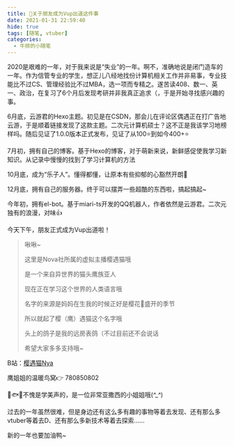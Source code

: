 ```yaml
---
title: 📆关于朋友成为Vup出道这件事
date: 2021-01-31 22:59:40
hide: true
tags: [随笔, vtuber]
categories: 
  - 牛排的小随笔
---
```


2020是艰难的一年，对于我来说是“失业”的一年。啊不，准确地说是闭门造车的一年。作为信管专业的学生，想正儿八经地找份计算机相关工作并非易事，专业技能比不过CS、管理经验比不过MBA，选一项而专精之。遂苦读408、数一、英一、政治，在复习了6个月后发现考研并非我真正追求（，于是开始寻找感兴趣的事。

6月底，云游君的Hexo主题。初见是在CSDN，那会儿在评论区偶遇正在打广告地云游，于是顺着链接发现了这款主题。二次元计算机硕士？这不正是我该学习地榜样吗。随后见证了1.0.0版本正式发布，见证了从100⭐到如今400+⭐

7月初，拥有自己的博客。基于Hexo的博客，对于萌新来说，新鲜感促使我学习新知识。从记录中慢慢的找到了学习计算机的方法

10月底，成为“乐子人”。懂得都懂，让原本有些抑郁的心豁然开朗🤡

12月底，拥有自己的服务器。终于可以摆弄一些超酷的东西啦，搞起搞起~

今年初，拥有el-bot。基于miari-ts开发的QQ机器人，作者依然是云游君。二次元独有的浪漫，对味👍



今天下午，朋友正式成为Vup出道啦！

> 啾啾~
>
> 这里是Nova社所属的虚拟主播樱遇猫哦
>
> 是一个来自异世界的猫头鹰族亚人
>
> 现在正在学习这个世界的人类语言哦
>
> 名字的来源是妈妈在生我的时候正好是樱花🌸盛开的季节
>
> 所以就起了樱（鹰）遇猫这个名字哦
>
> 头上的鸽子是我的远房表鸽（不过目前还不会说话
>
> 希望大家多多支持哦~

B站：[樱遇猫Nya](https://space.bilibili.com/9546186/)

鹰姐姐的温暖鸟窝👉 780850802 

🦅🐟🐱不愧是学美声的，是一位非常亚撒西的小姐姐哦(*^_^*)



过去的一年虽然很难，但是身边还有这么多有趣的事物等着去发现、还有那么多vtuber等着去D、还有那么多新技术等着去探索......

新的一年也要加油鸭~